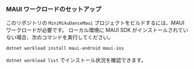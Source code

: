 ### MAUI ワークロードのセットアップ

このリポジトリの `MiniMikuDanceMaui` プロジェクトをビルドするには、MAUI ワークロードが必要です。
ローカル環境に MAUI SDK がインストールされていない場合、次のコマンドを実行してください。

```bash
dotnet workload install maui-android maui-ios
```

`dotnet workload list` でインストール状況を確認できます。
